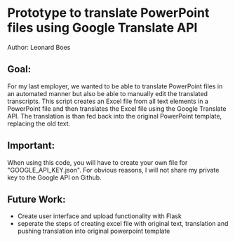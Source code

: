 # Prototype to translate PowerPoint files using Google Translate API
Author: Leonard Boes

## Goal: 
For my last employer, we wanted to be able to translate PowerPoint files in an automated manner but also be able to manually edit the translated transcripts. This script creates an Excel file from all text elements in a PowerPoint file and then translates the Excel file using the Google Translate API. The translation is than fed back into the original PowerPoint template, replacing the old text. 

## Important:
When using this code, you will have to create your own file for "GOOGLE_API_KEY.json". For obvious reasons, I will not share my private key to the Google API on Github.

## Future Work:
- Create user interface and upload functionality with Flask
- seperate the steps of creating excel file with original text, translation and pushing translation into original powerpoint template
